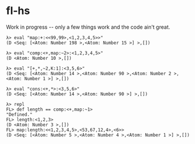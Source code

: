 # fl-hs

Work in progress -- only a few things work and the code ain't great.

    λ> eval "map:+:<<99,99>,<1,2,3,4,5>>"
    (D <Seq: [<Atom: Number 198 >,<Atom: Number 15 >] >,[])
    
    λ> eval "comp:<+,map:~2>:<1,2,3,4,5>"
    (D <Atom: Number 10 >,[])
    
    λ> eval "[+,*,~2,K:1]:<3,5,6>"
    (D <Seq: [<Atom: Number 14 >,<Atom: Number 90 >,<Atom: Number 2 >,<Atom: Number 1 >] >,[])
    
    λ> eval "cons:<+,*>:<3,5,6>"
    (D <Seq: [<Atom: Number 14 >,<Atom: Number 90 >] >,[])

    λ> repl
    FL> def length == comp:<+,map:~1>
    "Defined."
    FL> length:<1,2,3>
    (D <Atom: Number 3 >,[])
    FL> map:length:<<1,2,3,4,5>,<53,67,12,4>,<6>>
    (D <Seq: [<Atom: Number 5 >,<Atom: Number 4 >,<Atom: Number 1 >] >,[])
